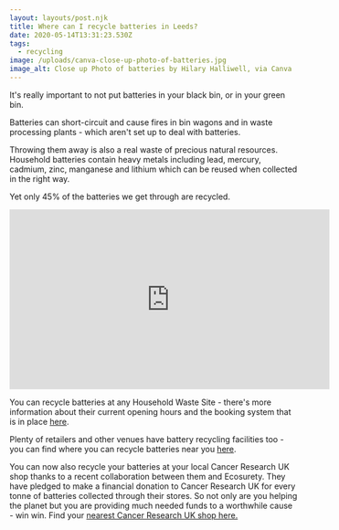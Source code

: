 ```yaml
---
layout: layouts/post.njk
title: Where can I recycle batteries in Leeds?
date: 2020-05-14T13:31:23.530Z
tags:
  - recycling
image: /uploads/canva-close-up-photo-of-batteries.jpg
image_alt: Close up Photo of batteries by Hilary Halliwell, via Canva
---
```


It's really important to not put batteries in your black bin, or in your green bin.

Batteries can short-circuit and cause fires in bin wagons and in waste processing plants - which aren't set up to deal with batteries.

Throwing them away is also a real waste of precious natural resources. Household batteries contain heavy metals including lead, mercury, cadmium, zinc, manganese and lithium which can be reused when collected in the right way.

Yet only 45% of the batteries we get through are recycled.

<iframe width="560" height="315" src="https://www.youtube.com/embed/ARKmivpJsrE" frameborder="0" allow="accelerometer; autoplay; encrypted-media; gyroscope; picture-in-picture" allowfullscreen></iframe>

You can recycle batteries at any Household Waste Site - there's more information about their current opening hours and the booking system that is in place [here](https://www.leeds.gov.uk/residents/bins-and-recycling/recycling-sites).

Plenty of retailers and other venues have battery recycling facilities too - you can find where you can recycle batteries near you [here](https://www.bringbackheavymetal.co.uk/drop-off).

You can now also recycle your batteries at your local Cancer Research UK shop thanks to a recent collaboration between them and Ecosurety. They have pledged to make a financial donation to Cancer Research UK for every tonne of batteries collected through their stores. So not only are you helping the planet but you are providing much needed funds to a worthwhile cause - win win. Find your [nearest Cancer Research UK shop here. ](https://www.cancerresearchuk.org/get-involved/find-a-shop)
